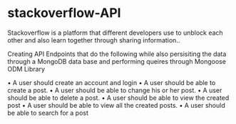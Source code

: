 # stackoverflow-API
Stackoverflow is a platform that different developers use to unblock each other and also learn together through sharing information..

Creating API Endpoints that do the following while also persisiting the data through a MongoDB data base and performing queires through Mongoose ODM Library

• A user should create an account and login
• A user should be able to create a post.
• A user should be able to change his or her post.
• A user should be able to delete a post.
• A user should be able to view the created post
• A user should be able to view all the created posts.
• A user should be able to search for a post